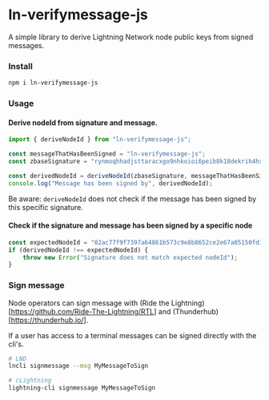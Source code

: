 # ln-verifymessage-js

A simple library to derive Lightning Network node public keys from signed messages.

### Install

```bash
npm i ln-verifymessage-js
```

### Usage

#### Derive nodeId from signature and message.


```ts
import { deriveNodeId } from "ln-verifymessage-js";

const messageThatHasBeenSigned = "ln-verifymessage-js";
const zbaseSignature = "rynmoqhhadjsttaracxgo9nhkoioi6peib8k18dekrih4hxpp36zcbgc6ntyrggc11uhjcb9prcx5py6qo16bk89i458r4n51ghggnxc";

const derivedNodeId = deriveNodeId(zbaseSignature, messageThatHasBeenSigned);
console.log("Message has been signed by", derivedNodeId);
```

Be aware: `deriveNodeId` does not check if the message has been signed by this specific signature.


#### Check if the signature and message has been signed by a specific node

```ts
const expectedNodeId = "02ac77f9f7397a64861b573c9e8b8652ce2e67a05150fd166831e9fc167670dfd8";
if (derivedNodeId !== expectedNodeId) {
    throw new Error("Signature does not match expected nodeId");
}

```


### Sign message

Node operators can sign message with (Ride the Lightning)[https://github.com/Ride-The-Lightning/RTL] and (Thunderhub)[https://thunderhub.io/].

If a user has access to a terminal messages can be signed directly with the cli's.

```bash
# LND
lncli signmessage --msg MyMessageToSign

# cLightning
lightning-cli signmessage MyMessageToSign
```